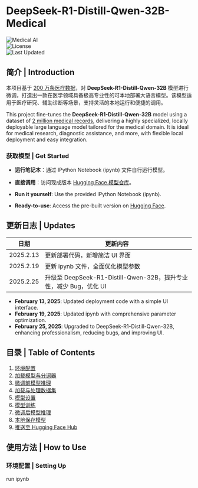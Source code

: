 # DeepSeek-R1-Distill-Qwen-32B-Medical

![Medical AI](https://img.shields.io/badge/AI-Medical-blue.svg)  
![License](https://img.shields.io/badge/License-MIT-green.svg)  
![Last Updated](https://img.shields.io/badge/Last%20Updated-February%2025,%202025-brightgreen.svg)

## 简介 | Introduction

本项目基于 [200 万条医疗数据](https://huggingface.co/datasets/shibing624/medical)，对 **DeepSeek-R1-Distill-Qwen-32B** 模型进行微调，打造出一款在医学领域具备极高专业性的可本地部署大语言模型。该模型适用于医疗研究、辅助诊断等场景，支持灵活的本地运行和便捷的调用。

This project fine-tunes the **DeepSeek-R1-Distill-Qwen-32B** model using a dataset of [2 million medical records](https://huggingface.co/datasets/shibing624/medical), delivering a highly specialized, locally deployable large language model tailored for the medical domain. It is ideal for medical research, diagnostic assistance, and more, with flexible local deployment and easy integration.

### 获取模型 | Get Started
- **运行笔记本**：通过 IPython Notebook (ipynb) 文件自行运行模型。  
- **直接调用**：访问现成版本 [Hugging Face 模型仓库](https://huggingface.co/beita6969/DeepSeek-R1-Distill-Qwen-32B-Medical/tree/main)。  

- **Run it yourself**: Use the provided IPython Notebook (ipynb).  
- **Ready-to-use**: Access the pre-built version on [Hugging Face](https://huggingface.co/beita6969/DeepSeek-R1-Distill-Qwen-32B-Medical/tree/main).

## 更新日志 | Updates

| 日期          | 更新内容                                      |
|---------------|---------------------------------------------|
| 2025.2.13     | 更新部署代码，新增简洁 UI 界面                |
| 2025.2.19     | 更新 ipynb 文件，全面优化模型参数             |
| 2025.2.25     | 升级至 DeepSeek-R1-Distill-Qwen-32B，提升专业性，减少 Bug，优化 UI |

- **February 13, 2025**: Updated deployment code with a simple UI interface.  
- **February 19, 2025**: Updated ipynb with comprehensive parameter optimization.  
- **February 25, 2025**: Upgraded to DeepSeek-R1-Distill-Qwen-32B, enhancing professionalism, reducing bugs, and improving UI.

## 目录 | Table of Contents

1. [环境配置](#环境配置--setting-up)  
2. [加载模型与分词器](#加载模型与分词器--loading-the-model-and-tokenizer)  
3. [微调前模型推理](#微调前模型推理--model-inference-before-fine-tuning)  
4. [加载与处理数据集](#加载与处理数据集--loading-and-processing-the-dataset)  
5. [模型设置](#模型设置--setting-up-the-model)  
6. [模型训练](#模型训练--model-training)  
7. [微调后模型推理](#微调后模型推理--model-inference-after-fine-tuning)  
8. [本地保存模型](#本地保存模型--saving-the-model-locally)  
9. [推送至 Hugging Face Hub](#推送至-hugging-face-hub--pushing-the-model-to-hugging-face-hub)  

## 使用方法 | How to Use

### 环境配置 | Setting Up
run ipynb

